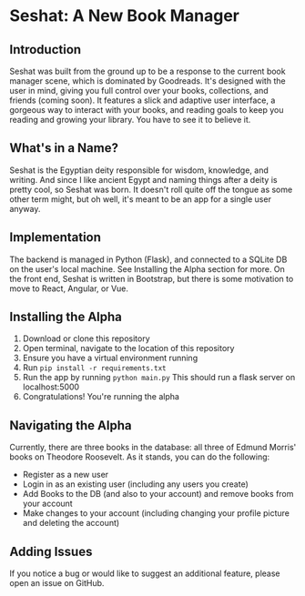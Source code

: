 # Seshat: A New Book Manager

## Introduction

Seshat was built from the ground up to be a response to the current book manager scene, which is dominated by Goodreads. It's designed with the user in mind, giving you full control over your books, collections, and friends (coming soon). It features a slick and adaptive user interface, a gorgeous way to interact with your books, and reading goals to keep you reading and growing your library. You have to see it to believe it.

## What's in a Name?

Seshat is the Egyptian deity responsible for wisdom, knowledge, and writing. And since I like ancient Egypt and naming things after a deity is pretty cool, so Seshat was born. It doesn't roll quite off the tongue as some other term might, but oh well, it's meant to be an app for a single user anyway.

## Implementation

The backend is managed in Python (Flask), and connected to a SQLite DB on the user's local machine. See Installing the Alpha section for more. On the front end, Seshat is written in Bootstrap, but there is some motivation to move to React, Angular, or Vue.

## Installing the Alpha

1. Download or clone this repository
2. Open terminal, navigate to the location of this repository
3. Ensure you have a virtual environment running
4. Run `pip install -r requirements.txt`
5. Run the app by running `python main.py` This should run a flask server on localhost:5000
5. Congratulations! You're running the alpha

## Navigating the Alpha

Currently, there are three books in the database: all three of Edmund Morris' books on Theodore Roosevelt.
As it stands, you can do the following:

* Register as a new user
* Login in as an existing user (including any users you create)
* Add Books to the DB (and also to your account) and remove books from your account
* Make changes to your account (including changing your profile picture and deleting the account)

## Adding Issues

If you notice a bug or would like to suggest an additional feature, please open an issue on GitHub.
